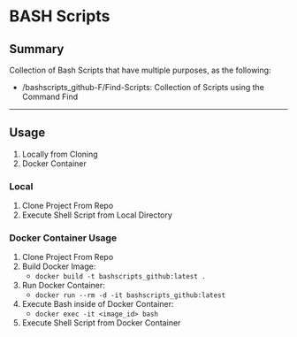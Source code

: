 # BASH Scripts

## Summary

Collection of Bash Scripts that have multiple purposes, as the following: 

- /bashscripts_github-F/Find-Scripts: Collection of Scripts using the Command Find


--------------

## Usage

1. Locally from Cloning 
2. Docker Container 

### Local

1. Clone Project From Repo
2. Execute Shell Script from Local Directory

### Docker Container Usage

1. Clone Project From Repo
2. Build Docker Image: 
    - `docker build -t bashscripts_github:latest .` 
3. Run Docker Container: 
    - `docker run --rm -d -it bashscripts_github:latest `
4. Execute Bash inside of Docker Container: 
    - `docker exec -it <image_id> bash`
5. Execute Shell Script from Docker Container
